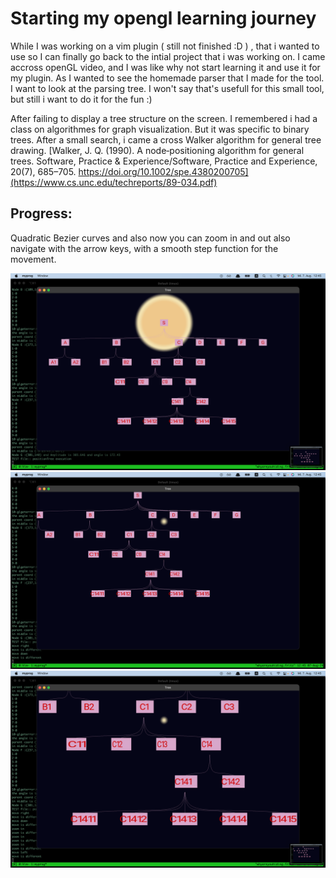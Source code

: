 # Starting my opengl learning journey 

While I was working on a vim plugin ( still not finished :D ) , that i wanted to use
so I can finally go back to the intial project that i was working on. I came accross 
openGL video, and I was like why not start learning it and use it for my plugin. As 
I wanted to see the homemade parser that I made for the tool. I want to look at 
the parsing tree. I won't say that's usefull for this small tool, but still i want 
to do it for the fun :) 

After failing to display a tree structure on the screen. I remembered i had a 
class on algorithmes for graph visualization. But it was specific to binary trees. 
After a small search, i came a cross Walker algorithm for general tree drawing.
[Walker, J. Q. (1990). A node‐positioning algorithm for general trees. Software, Practice & Experience/Software, Practice and Experience, 20(7), 685–705. https://doi.org/10.1002/spe.4380200705](https://www.cs.unc.edu/techreports/89-034.pdf)

## Progress:
Quadratic Bezier curves and also now you can zoom in and out also navigate with the arrow keys, with a smooth step function for the movement. 

![first layout](.resources/progress_mv1.png)
![moving](.resources/progress_mv2.png)
![zooming](.resources/progress_mv3.png)

